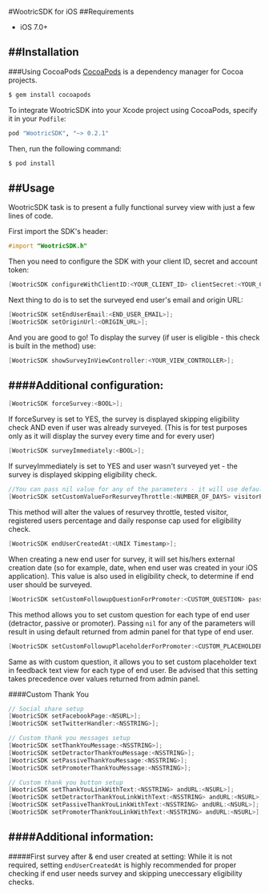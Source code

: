 #WootricSDK for iOS
##Requirements
- iOS 7.0+

##Installation
---
###Using CocoaPods
[CocoaPods](http://cocoapods.org) is a dependency manager for Cocoa projects.

```bash
$ gem install cocoapods
```
To integrate WootricSDK into your Xcode project using CocoaPods, specify it in your `Podfile`:
```ruby
pod "WootricSDK", "~> 0.2.1"
```
Then, run the following command:

```bash
$ pod install
```
##Usage
---
WootricSDK task is to present a fully functional survey view with just a few lines of code.

First import the SDK's header:
```objective-c
#import "WootricSDK.h"
```
Then you need to configure the SDK with your client ID, secret and account token:
```objective-c
[WootricSDK configureWithClientID:<YOUR_CLIENT_ID> clientSecret:<YOUR_CLIENT_SECRET> andAccountToken:<YOUR_TOKEN>];
```
Next thing to do is to set the surveyed end user's email and origin URL:
```objective-c
[WootricSDK setEndUserEmail:<END_USER_EMAIL>];
[WootricSDK setOriginUrl:<ORIGIN_URL>];
```
And you are good to go! To display the survey (if user is eligible - this check is built in the method) use:
```objective-c
[WootricSDK showSurveyInViewController:<YOUR_VIEW_CONTROLLER>];
```

####Additional configuration:
---
```objective-c
[WootricSDK forceSurvey:<BOOL>];
```
If forceSurvey is set to YES, the survey is displayed skipping eligibility check AND even if user was already surveyed. (This is for test purposes only as it will display the survey every time and for every user)

```objective-c
[WootricSDK surveyImmediately:<BOOL>];
```
If surveyImmediately is set to YES and user wasn't surveyed yet - the survey is displayed skipping eligibility check.

```objective-c
//You can pass nil value for any of the parameters - it will use defaults for eligibility check if you do so.
[WootricSDK setCustomValueForResurveyThrottle:<NUMBER_OF_DAYS> visitorPercentage:<0-100> registeredPercentage:<0-100> andDailyResponseCap:<0-...>];
```
This method will alter the values of resurvey throttle, tested visitor, registered users percentage and daily response cap used for eligibility check.

```objective-c
[WootricSDK endUserCreatedAt:<UNIX Timestamp>];
```
When creating a new end user for survey, it will set his/hers external creation date (so for example, date, when end user was created in your iOS application).
This value is also used in eligibility check, to determine if end user should be surveyed.

```objective-c
[WootricSDK setCustomFollowupQuestionForPromoter:<CUSTOM_QUESTION> passive:<CUSTOM_QUESTION> andDetractor:<CUSTOM_QUESTION>];
```
This method allows you to set custom question for each type of end user (detractor, passive or promoter). Passing ```nil``` for any of the parameters will result in using default returned from admin panel for that type of end user.

```objective-c
[WootricSDK setCustomFollowupPlaceholderForPromoter:<CUSTOM_PLACEHOLDER> passive:<CUSTOM_PLACEHOLDER> andDetractor:<CUSTOM_PLACEHOLDER>];
```
Same as with custom question, it allows you to set custom placeholder text in feedback text view for each type of end user. Be advised that this setting takes precedence over values returned from admin panel.

####Custom Thank You

```objective-c
// Social share setup
[WootricSDK setFacebookPage:<NSURL>];
[WootricSDK setTwitterHandler:<NSSTRING>];

// Custom thank you messages setup
[WootricSDK setThankYouMessage:<NSSTRING>];
[WootricSDK setDetractorThankYouMessage:<NSSTRING>];
[WootricSDK setPassiveThankYouMessage:<NSSTRING>];
[WootricSDK setPromoterThankYouMessage:<NSSTRING>];

// Custom thank you button setup
[WootricSDK setThankYouLinkWithText:<NSSTRING> andURL:<NSURL>];
[WootricSDK setDetractorThankYouLinkWithText:<NSSTRING> andURL:<NSURL>];
[WootricSDK setPassiveThankYouLinkWithText:<NSSTRING> andURL:<NSURL>];
[WootricSDK setPromoterThankYouLinkWithText:<NSSTRING> andURL:<NSURL>];

```
####Additional information:
---
#####First survey after & end user created at setting:
While it is not required, setting ```endUserCreatedAt``` is highly recommended for proper checking if end user needs survey and skipping uneccessary eligibility checks.

